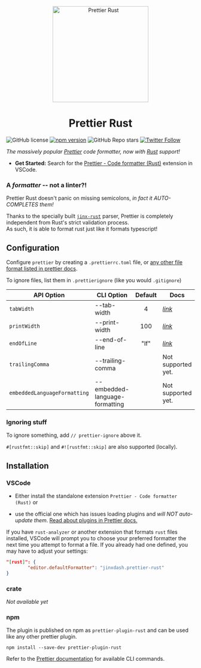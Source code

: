 <div align="center">
  <img alt="Prettier Rust" height="256px" src="https://user-images.githubusercontent.com/109366411/181039409-b66d6a4c-bbc7-4fbb-8a79-d7bb1af87a63.png">
</div>

<h1 align="center">Prettier Rust</h1>

![GitHub license](https://img.shields.io/badge/license-MIT-blue.svg) [![npm version](https://img.shields.io/npm/v/prettier-plugin-rust.svg?style=flat)](https://www.npmjs.com/package/prettier-plugin-rust) ![GitHub Repo stars](https://img.shields.io/github/stars/jinxdash/prettier-plugin-rust?style=social) [![Twitter Follow](https://img.shields.io/twitter/follow/jinxdash?style=social)](https://twitter.com/jinxdash)

_The massively popular [Prettier](https://prettier.io/) code formatter, now with [Rust](https://www.rust-lang.org/) support!_

-   **Get Started:** Search for the [Prettier - Code formatter (Rust)]() extension in VSCode.

### A _formatter_ -- not a linter?!

Prettier Rust doesn't panic on missing semicolons, _in fact it AUTO-COMPLETES them!_

Thanks to the specially built [`jinx-rust`](https://www.github.com/jinxdash/jinx-rust/) parser, Prettier is completely independent from Rust's strict validation process.  
As such, it is able to format rust just like it formats typescript!

## Configuration

Configure `prettier` by creating a `.prettierrc.toml` file, or [any other file format listed in prettier docs](https://prettier.io/docs/en/configuration.html).

To ignore files, list them in `.prettierignore` (like you would `.gitignore`)

| API Option                   | CLI Option                     | Default | Docs                                                                           |
| ---------------------------- | ------------------------------ | :-----: | ------------------------------------------------------------------------------------- |
| `tabWidth`                   | --tab-width                    |    4    | _[link](https://prettier.io/docs/en/options.html#tab-width)_   |
| `printWidth`                 | --print-width                  |   100   | _[link](https://prettier.io/docs/en/options.html#print-width)_ |
| `endOfLine`                  | --end-of-line                  |  "lf"   | _[link](https://prettier.io/docs/en/options.html#end-of-line)_ |
| `trailingComma`              | --trailing-comma               |         | Not supported yet.                                                                    |
| `embeddedLanguageFormatting` | --embedded-language-formatting |         | Not supported yet.                                                                    |

### Ignoring stuff

To ignore something, add `// prettier-ignore` above it.

`#[rustfmt::skip]` and `#![rustfmt::skip]` are also supported (locally).

## Installation

### VSCode

- Either install the standalone extension `Prettier - Code formatter (Rust)` or

- use the official one which has issues loading plugins and _will NOT auto-update them_. [Read about plugins in Prettier docs.](https://prettier.io/docs/en/plugins.html)


If you have `rust-analyzer` or another extension that formats `rust` files installed, VSCode will prompt you to choose your preferred formatter the next time you attempt to format a file. If you already had one defined, you may have to adjust your settings:

```JSON
"[rust]": {
		"editor.defaultFormatter": "jinxdash.prettier-rust"
}
```

### crate

_Not available yet_

### npm

The plugin is published on npm as `prettier-plugin-rust` and can be used like any other prettier plugin.

```
npm install --save-dev prettier-plugin-rust
```

Refer to the [Prettier documentation](https://prettier.io/docs/en/cli.html) for available CLI commands.
